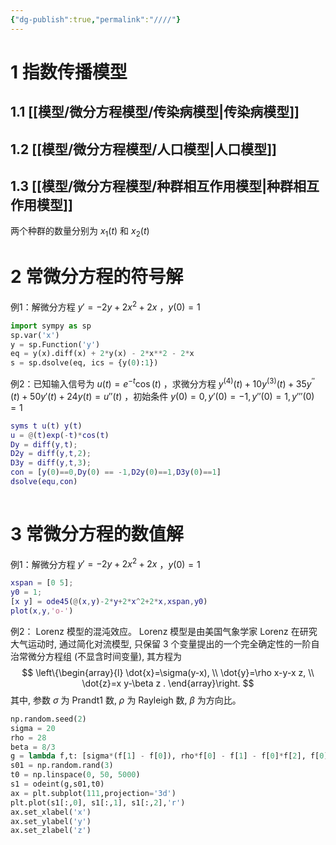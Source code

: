 ```yaml
---
{"dg-publish":true,"permalink":"////"}
---
```


# 1 指数传播模型
## 1.1 [[模型/微分方程模型/传染病模型\|传染病模型]]
## 1.2 [[模型/微分方程模型/人口模型\|人口模型]]
## 1.3 [[模型/微分方程模型/种群相互作用模型\|种群相互作用模型]]
两个种群的数量分别为 $x_1(t)$ 和 $x_2(t)$ 
# 2 常微分方程的符号解
例1：解微分方程 $y'=-2y+2x^2+2x$ ，$y(0)=1$ 

```python
import sympy as sp
sp.var('x')
y = sp.Function('y')
eq = y(x).diff(x) + 2*y(x) - 2*x**2 - 2*x
s = sp.dsolve(eq, ics = {y(0):1})
```

例2：已知输入信号为 $u(t)=e^{-t}\cos(t)$ ，求微分方程 $y^{(4)}(t)+10y^{(3)}(t)+35y^{''}(t)+50y'(t)+24y(t)=u''(t)$ ，初始条件 $y(0)=0,y'(0)=-1,y''(0)=1,y'''(0)=1$ 
```matlab
syms t u(t) y(t)
u = @(t)exp(-t)*cos(t)
Dy = diff(y,t);
D2y = diff(y,t,2);
D3y = diff(y,t,3);
con = [y(0)==0,Dy(0) == -1,D2y(0)==1,D3y(0)==1]
dsolve(equ,con)
 
```

# 3 常微分方程的数值解
例1：解微分方程 $y'=-2y+2x^2+2x$ ，$y(0)=1$ 
```matlab
xspan = [0 5];
y0 = 1;
[x y] = ode45(@(x,y)-2*y+2*x^2+2*x,xspan,y0)
plot(x,y,'o-')
```

例2： Lorenz 模型的混沌效应。
Lorenz 模型是由美国气象学家 Lorenz 在研究大气运动时, 通过简化对流模型, 只保留 3 个变量提出的一个完全确定性的一阶自治常微分方程组 (不显含时间变量), 其方程为
$$
\left\{\begin{array}{l}
\dot{x}=\sigma(y-x), \\
\dot{y}=\rho x-y-x z, \\
\dot{z}=x y-\beta z .
\end{array}\right.
$$
其中, 参数 $\sigma$ 为 Prandt1 数, $\rho$ 为 Rayleigh 数, $\beta$ 为方向比。
```python
np.random.seed(2)
sigma = 20
rho = 28
beta = 8/3
g = lambda f,t: [sigma*(f[1] - f[0]), rho*f[0] - f[1] - f[0]*f[2], f[0]*f[1] - beta*f[2]]
s01 = np.random.rand(3)
t0 = np.linspace(0, 50, 5000)
s1 = odeint(g,s01,t0)
ax = plt.subplot(111,projection='3d')
plt.plot(s1[:,0], s1[:,1], s1[:,2],'r')
ax.set_xlabel('x')
ax.set_ylabel('y')
ax.set_zlabel('z')
```


